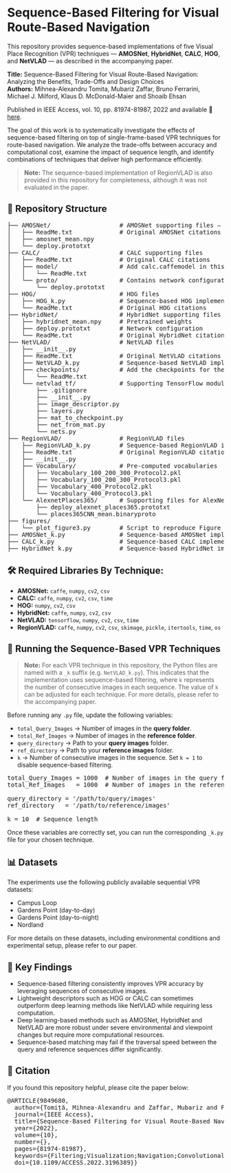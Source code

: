 # Sequence-Based Filtering for Visual Route-Based Navigation

This repository provides sequence-based implementations of five Visual Place Recognition (VPR) techniques — <b>AMOSNet</b>, <b>HybridNet</b>, <b>CALC</b>, <b>HOG</b>, and <b>NetVLAD</b> — as described in the accompanying paper.

**Title:** Sequence-Based Filtering for Visual Route-Based Navigation: Analyzing the Benefits, Trade-Offs and Design Choices <br>
**Authors:** Mihnea-Alexandru Tomita, Mubariz Zaffar, Bruno Ferrarini, Michael J. Milford, Klaus D. McDonald-Maier and Shoaib Ehsan 

Published in IEEE Access, vol. 10, pp. 81974-81987, 2022 and available 📑 [here](https://doi.org/10.1109/ACCESS.2022.3196389).

The goal of this work is to systematically investigate the effects of sequence-based filtering on top of single-frame-based VPR techniques for route-based navigation. We analyze the trade-offs between accuracy and computational cost, examine the impact of sequence length, and identify combinations of techniques that deliver high performance efficiently.

> **Note:** The sequence-based implementation of RegionVLAD is also provided in this repository for completeness, although it was not evaluated in the paper.

## 📂 Repository Structure
<pre>
├── AMOSNet/                   # AMOSNet supporting files – Add AmosNet.caffemodel in this folder
│   ├── ReadMe.txt             # Original AMOSNet citations
│   ├── amosnet_mean.npy       
│   └── deploy.prototxt        
├── CALC/                      # CALC supporting files
│   ├── ReadMe.txt             # Original CALC citations
│   ├── model/                 # Add calc.caffemodel in this folder
│   │   └── ReadMe.txt         
│   └── proto/                 # Contains network configuration
│       └── deploy.prototxt
├── HOG/                       # HOG files
│   ├── HOG_k.py               # Sequence-based HOG implementation
│   └── ReadMe.txt             # Original HOG citations
├── HybridNet/                 # HybridNet supporting files – Add HybridNet.caffemodel in this folder
│   ├── hybridnet_mean.npy     # Pretrained weights
│   ├── deploy.prototxt        # Network configuration
│   └── ReadMe.txt             # Original HybridNet citations
├── NetVLAD/                   # NetVLAD files
│   ├── __init__.py
│   ├── ReadMe.txt             # Original NetVLAD citations
│   ├── NetVLAD_k.py           # Sequence-based NetVLAD implementation
│   ├── checkpoints/           # Add the checkpoints for the NetVLAD model to this folder
│   │   └── ReadMe.txt         
│   └── netvlad_tf/            # Supporting TensorFlow modules
│       ├── .gitignore
│       ├── __init__.py
│       ├── image_descriptor.py
│       ├── layers.py
│       ├── mat_to_checkpoint.py
│       ├── net_from_mat.py
│       └── nets.py
├── RegionVLAD/                # RegionVLAD files
│   ├── RegionVLAD_k.py        # Sequence-based RegionVLAD implementation
│   ├── ReadMe.txt             # Original RegionVLAD citations
│   ├── __init__.py
│   ├── Vocabulary/            # Pre-computed vocabularies
│   │   ├── Vocabulary_100_200_300_Protocol2.pkl
│   │   ├── Vocabulary_100_200_300_Protocol3.pkl
│   │   ├── Vocabulary_400_Protocol2.pkl
│   │   └── Vocabulary_400_Protocol3.pkl
│   └── AlexnetPlaces365/      # Supporting files for AlexNet backbone – Add alexnet_places365.caffemodel to this folder
│       ├── deploy_alexnet_places365.prototxt
│       └── places365CNN_mean.binaryproto  
├── figures/ 
│   └── plot_figure3.py        # Script to reproduce Figure 3
├── AMOSNet_k.py               # Sequence-based AMOSNet implementation
├── CALC_k.py                  # Sequence-based CALC implementation
├── HybridNet_k.py             # Sequence-based HybridNet implementation  
</pre>

## 🛠 Required Libraries By Technique:
- **AMOSNet:** `caffe`, `numpy`, `cv2`, `csv`       
- **CALC:** `caffe`, `numpy`, `cv2`, `csv`, `time`     
- **HOG:** `numpy`, `cv2`, `csv`
- **HybridNet:** `caffe`, `numpy`, `cv2`, `csv`                  
- **NetVLAD:** `tensorflow`, `numpy`, `cv2`, `csv`, `time`
- **RegionVLAD:** `caffe`, `numpy`, `cv2`, `csv`, `skimage`, `pickle`, `itertools`, `time`, `os`           


## 🚀 Running the Sequence-Based VPR Techniques
> **Note:** For each VPR technique in this repository, the Python files are named with a `_k` suffix (e.g. `NetVLAD_k.py`). This indicates that the implementation uses sequence-based filtering, where `k` represents the number of consecutive images in each sequence. The value of `k` can be adjusted for each technique. For more details, please refer to the accompanying paper.

Before running any `.py` file, update the following variables:
- `total_Query_Images` → Number of images in the **query folder**.
- `total_Ref_Images` → Number of images in the **reference folder**.
- `query_directory` → Path to your **query images** folder.
- `ref_directory` → Path to your **reference images** folder.
- `k` → Number of consecutive images in the sequence. Set `k = 1` to disable sequence-based filtering.

<pre>
total_Query_Images = 1000  # Number of images in the query folder
total_Ref_Images   = 1000  # Number of images in the reference folder

query_directory = '/path/to/query/images'
ref_directory   = '/path/to/reference/images'

k = 10  # Sequence length
</pre>

Once these variables are correctly set, you can run the corresponding `_k.py` file for your chosen technique.

## 📊 Datasets
The experiments use the following publicly available sequential VPR datasets:
- Campus Loop
- Gardens Point (day-to-day) 
- Gardens Point (day-to-night) 
- Nordland 

For more details on these datasets, including environmental conditions and experimental setup, please refer to our paper.

## 📌 Key Findings
- Sequence-based filtering consistently improves VPR accuracy by leveraging sequences of consecutive images.
- Lightweight descriptors such as HOG or CALC can sometimes outperform deep learning methods like NetVLAD while requiring less computation.
- Deep learning-based methods such as AMOSNet, HybridNet and NetVLAD are more robust under severe environmental and viewpoint changes but require more computational resources.
- Sequence-based matching may fail if the traversal speed between the query and reference sequences differ significantly.


## 📄 Citation

If you found this repository helpful, please cite the paper below:
<pre>
@ARTICLE{9849680,
  author={Tomiṭă, Mihnea-Alexandru and Zaffar, Mubariz and Ferrarini, Bruno and Milford, Michael J. and McDonald-Maier, Klaus D. and Ehsan, Shoaib},
  journal={IEEE Access}, 
  title={Sequence-Based Filtering for Visual Route-Based Navigation: Analyzing the Benefits, Trade-Offs and Design Choices}, 
  year={2022},
  volume={10},
  number={},
  pages={81974-81987},
  keywords={Filtering;Visualization;Navigation;Convolutional neural networks;Lighting;Image matching;Electronic mail;Sequence-based filtering;visual localization;visual place recognition},
  doi={10.1109/ACCESS.2022.3196389}}
 </pre>
